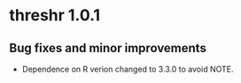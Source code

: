 # threshr 1.0.1

## Bug fixes and minor improvements

* Dependence on R verion changed to 3.3.0 to avoid NOTE.




